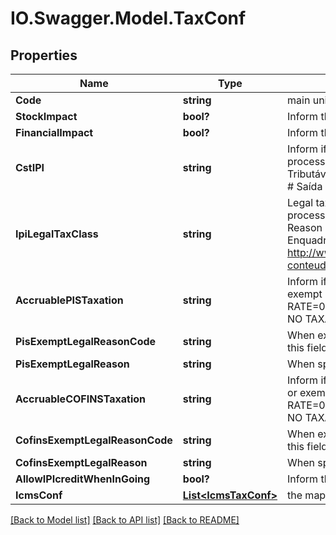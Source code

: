 # IO.Swagger.Model.TaxConf
## Properties

Name | Type | Description | Notes
------------ | ------------- | ------------- | -------------
**Code** | **string** | main unique identificator | 
**StockImpact** | **bool?** | Inform that the process has inventory impact. | [optional] 
**FinancialImpact** | **bool?** | Inform that the process has financial impact. | [optional] 
**CstIPI** | **string** | Inform if this process is subject to IPI taxation on output process - &#39;50&#39; # Saída Tributada - &#39;51&#39; # Saída Tributável com Alíquota Zero - &#39;52&#39; # Saída Isenta - &#39;53&#39; # Saída Não-Tributada - &#39;54&#39; # Saída Imune  | [optional] 
**IpiLegalTaxClass** | **string** | Legal tax classificação for IPI (enquadramento) When the processo has CST IPI 52 or 54, is mandatory inform Reason Code, see Anexo XIV - Código de Enquadramento Legal do IPI from  http://www.nfe.fazenda.gov.br/portal/exibirArquivo.aspx?conteudo&#x3D;mCnJajU4BKU&#x3D;  | [optional] 
**AccruablePISTaxation** | **string** | Inform if this item by nature is subject to PIS taxation or exempt - &#39;T&#39; # TAXABLE - &#39;Z&#39; # TAXABLE WITH RATE&#x3D;0.00 - &#39;E&#39; # EXEMPT - &#39;H&#39; # SUSPENDED - &#39;N&#39; # NO TAXABLE  | [optional] 
**PisExemptLegalReasonCode** | **string** | When exempt, taxable with zero, suspended, not taxable, this field holds the official code number | [optional] 
**PisExemptLegalReason** | **string** | When specifi reason, this field has the description | [optional] 
**AccruableCOFINSTaxation** | **string** | Inform if this item by nature is subject to COFINS taxation or exempt - &#39;T&#39; # TAXABLE - &#39;Z&#39; # TAXABLE WITH RATE&#x3D;0.00 - &#39;E&#39; # EXEMPT - &#39;H&#39; # SUSPENDED - &#39;N&#39; # NO TAXABLE  | [optional] 
**CofinsExemptLegalReasonCode** | **string** | When exempt, taxable with zero, suspended, not taxable, this field holds the official code number | [optional] 
**CofinsExemptLegalReason** | **string** | When specifi reason, this field has the description | [optional] 
**AllowIPIcreditWhenInGoing** | **bool?** | Inform that the process allow IPI credit to Input process | [optional] 
**IcmsConf** | [**List&lt;IcmsTaxConf&gt;**](IcmsTaxConf.md) | the map key is state code | [optional] 

[[Back to Model list]](../README.md#documentation-for-models) [[Back to API list]](../README.md#documentation-for-api-endpoints) [[Back to README]](../README.md)

